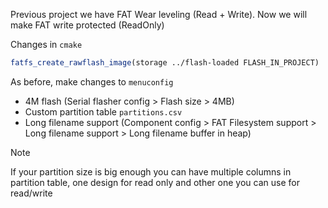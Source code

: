 Previous project we have FAT Wear leveling (Read + Write). Now we will make FAT write protected (ReadOnly)    
    
Changes in `cmake`     
     
```cmake
fatfs_create_rawflash_image(storage ../flash-loaded FLASH_IN_PROJECT)
```    
     
As before, make changes to `menuconfig`   
- 4M flash (Serial flasher config > Flash size > 4MB)  
- Custom partition table `partitions.csv`
- Long filename support (Component config > FAT Filesystem support > Long filename support > Long filename buffer in heap)    

> [!NOTE]    
> If your partition size is big enough you can have multiple columns in partition table, one design for read only and other one you can use for read/write         
